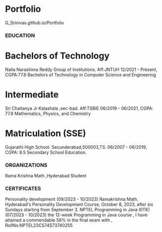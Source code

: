 # Portfolio
G_Srinivas.github.io/Portfolio

### EDUCATION
# Bachelors of Technology
Nalla Narashima Reddy Group of Institutions. Aff:JNTUH
12/2021 - Present, CGPA:77.8 
Bachelors of Technology in Computer Science and Engineering
# Intermediate
Sri Chaitanya Jr Kalashala ,sec-bad. Aff:TSBIE
06/2019 - 06/2021, CGPA: 77.8
Mathematics, Physics, and Chemistry

# Matriculation (SSE)
Gujarathi High School. Secunderabad,500003,TS. 
06/2007 - 06/2019, CGPA: 8.5
Secondary School Education.
### ORGANIZATIONS
Rama Krishna Math ,Hyderabad
Student

### CERTIFICATES
Personality development (09/2023 - 10/2023)
  Ramakrishna Math, Hyderabad's Personality Development Course, October 8, 2023, after six Sundays starting from September 3. 
NPTEL Programming in Java (IITK) (07/2023 - 10/2023)
  the 12-week Programming in Java course , I have attained a commendable 58% in the final exam with , RollNo:NPTEL23CS74S73740255
